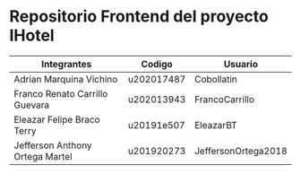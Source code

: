 # Repositorio Frontend del proyecto IHotel

| Integrantes | Codigo | Usuario |
|---|---|---|
| Adrian Marquina Vichino | u202017487 | Cobollatin |
| Franco Renato Carrillo Guevara | u202013943 | FrancoCarrillo |
| Eleazar Felipe Braco Terry | u20191e507  | EleazarBT  |
| Jefferson Anthony Ortega Martel | u201920273  | JeffersonOrtega2018  |
